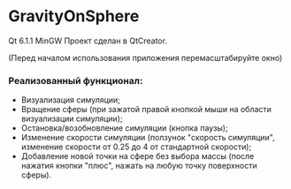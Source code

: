 # GravityOnSphere
Qt 6.1.1 MinGW
Проект сделан в QtCreator.

(Перед началом использования приложения перемасштабируйте окно)

### Реализованный функционал:
* Визуализация симуляции;
* Вращение сферы (при зажатой правой кнопкой мыши на области визуализации симуляции);
* Остановка/возобновление симуляции (кнопка паузы);
* Изменение скорости симуляции (ползунок "скорость симуляции", изменение скорости от 0.25 до 4 от стандартной скорости);
* Добавление новой точки на сфере без выбора массы (после нажатия кнопки "плюс", нажать на любую точку поверхности сферы).
